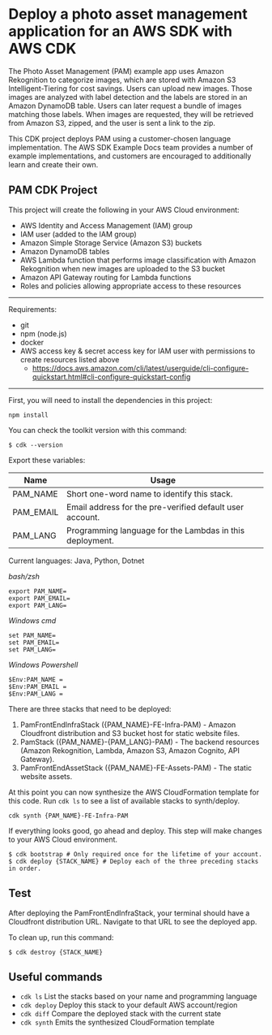 # Deploy a photo asset management application for an AWS SDK with AWS CDK

The Photo Asset Management (PAM) example app uses Amazon Rekognition to categorize images, which are stored with Amazon S3 Intelligent-Tiering for cost savings. Users can upload new images. Those images are analyzed with label detection and the labels are stored in an Amazon DynamoDB table. Users can later request a bundle of images matching those labels. When images are requested, they will be retrieved from Amazon S3, zipped, and the user is sent a link to the zip.

This CDK project deploys PAM using a customer-chosen language implementation. The AWS SDK Example Docs team provides a number of example implementations, and customers are encouraged to additionally learn and create their own.

## PAM CDK Project

This project will create the following in your AWS Cloud environment:

- AWS Identity and Access Management (IAM) group
- IAM user (added to the IAM group)
- Amazon Simple Storage Service (Amazon S3) buckets
- Amazon DynamoDB tables
- AWS Lambda function that performs image classification with Amazon Rekognition when new images are uploaded to the S3 bucket
- Amazon API Gateway routing for Lambda functions
- Roles and policies allowing appropriate access to these resources

---

Requirements:

- git
- npm (node.js)
- docker
- AWS access key & secret access key for IAM user with permissions to create resources listed above
  - https://docs.aws.amazon.com/cli/latest/userguide/cli-configure-quickstart.html#cli-configure-quickstart-config

---

First, you will need to install the dependencies in this project:

```
npm install
```

You can check the toolkit version with this command:

```
$ cdk --version
```

Export these variables:

| Name      | Usage                                                    |
| --------- | -------------------------------------------------------- |
| PAM_NAME  | Short one-word name to identify this stack.              |
| PAM_EMAIL | Email address for the pre-verified default user account. |
| PAM_LANG  | Programming language for the Lambdas in this deployment. |

Current languages: Java, Python, Dotnet

_bash/zsh_

```
export PAM_NAME=
export PAM_EMAIL=
export PAM_LANG=
```

_Windows cmd_

```
set PAM_NAME=
set PAM_EMAIL=
set PAM_LANG=
```

_Windows Powershell_

```
$Env:PAM_NAME =
$Env:PAM_EMAIL =
$Env:PAM_LANG =
```

There are three stacks that need to be deployed:

1. PamFrontEndInfraStack ({PAM_NAME}-FE-Infra-PAM) - Amazon Cloudfront distribution and S3 bucket host for static website files.
2. PamStack ({PAM_NAME}-{PAM_LANG}-PAM) - The backend resources (Amazon Rekognition, Lambda, Amazon S3, Amazon Cognito, API Gateway).
3. PamFrontEndAssetStack ({PAM_NAME}-FE-Assets-PAM) - The static website assets.

At this point you can now synthesize the AWS CloudFormation template for this code. Run `cdk ls` to see
a list of available stacks to synth/deploy.

```
cdk synth {PAM_NAME}-FE-Infra-PAM
```

If everything looks good, go ahead and deploy. This step will make
changes to your AWS Cloud environment.

```
$ cdk bootstrap # Only required once for the lifetime of your account.
$ cdk deploy {STACK_NAME} # Deploy each of the three preceding stacks in order.
```

## Test

After deploying the PamFrontEndInfraStack, your terminal should have a Cloudfront distribution URL.
Navigate to that URL to see the deployed app.

To clean up, run this command:

```
$ cdk destroy {STACK_NAME}
```

## Useful commands

- `cdk ls` List the stacks based on your name and programming language
- `cdk deploy` Deploy this stack to your default AWS account/region
- `cdk diff` Compare the deployed stack with the current state
- `cdk synth` Emits the synthesized CloudFormation template

